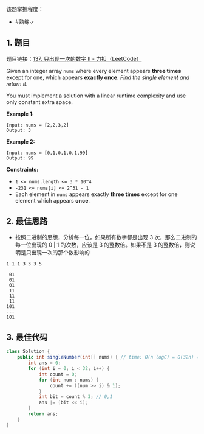 
该题掌握程度：
- #熟练✓

## 1. 题目
题目链接：[137. 只出现一次的数字 II - 力扣（LeetCode）](https://leetcode.cn/problems/single-number-ii/description/)

Given an integer array `nums` where every element appears **three times** except for one, which appears **exactly once**. *Find the single element and return it*.

You must implement a solution with a linear runtime complexity and use only constant extra space.

 

**Example 1:**

```
Input: nums = [2,2,3,2]
Output: 3
```

**Example 2:**

```
Input: nums = [0,1,0,1,0,1,99]
Output: 99
```

 

**Constraints:**

- `1 <= nums.length <= 3 * 10^4`
- `-231 <= nums[i] <= 2^31 - 1`
- Each element in `nums` appears exactly **three times** except for one element which appears **once**.

## 2. 最佳思路

- 按照二进制的思想，分析每一位，如果所有数字都是出现 3 次，那么二进制的每一位出现的 0 | 1 的次数，应该是 3 的整数倍。如果不是 3 的整数倍，则说明是只出现一次的那个数影响的

```
1 1 1 3 3 3 5

 01
 01
 01
 11
 11
 11
101
---
101
```


## 3. 最佳代码

```java
class Solution {
    public int singleNumber(int[] nums) { // time: O(n logC) = O(32n) = O(n)
        int ans = 0;
        for (int i = 0; i < 32; i++) {
            int count = 0;
            for (int num : nums) {
                count += ((num >> i) & 1);
            }
            int bit = count % 3; // 0,1
            ans |= (bit << i);
        }
        return ans;
    }
}
```
